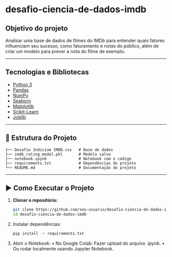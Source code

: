 # desafio-ciencia-de-dados-imdb

## Objetivo do projeto
Analisar uma base de dados de filmes do IMDb para entender quais fatores influenciam seu sucesso, como faturamento e notas do público, além de criar um modelo para prever a nota do filme de exemplo.

---

## Tecnologias e Bibliotecas
- [Python 3](https://www.python.org/)
- [Pandas](https://pandas.pydata.org/)
- [NumPy](https://numpy.org/)
- [Seaborn](https://seaborn.pydata.org/)
- [Matplotlib](https://matplotlib.org/)
- [Scikit-Learn](https://scikit-learn.org/stable/)
- [Joblib](https://joblib.readthedocs.io/)

---

## 📂 Estrutura do Projeto
```text
├── Desafio Indicium IMDB.csv   # Base de dados
├── imdb_rating_model.pkl       # Modelo salvo
├── notebook.ipynb              # Notebook com o código
├── requirements.txt            # Dependências do projeto
└── README.md                   # Documentação do projeto
```
---

## ▶️ Como Executar o Projeto

1. **Clonar o repositório:**
   ```bash
   git clone https://github.com/seu-usuario/desafio-ciencia-de-dados-imdb.git
   cd desafio-ciencia-de-dados-imdb

2.	Instalar dependências:
   	```bash
	pip install -r requirements.txt

3.	Abrir o Notebook:
	•	No Google Colab: Fazer upload do arquivo .ipynb.
	•	Ou rodar localmente usando Jupyter Notebook.
